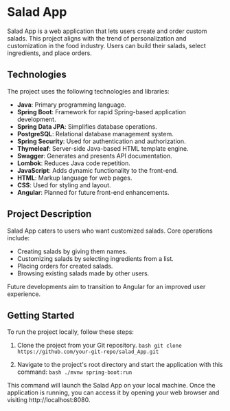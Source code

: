 # Salad App

Salad App is a web application that lets users create and order custom salads. This project aligns with the trend of personalization and customization in the food industry. Users can build their salads, select ingredients, and place orders.

## Technologies

The project uses the following technologies and libraries:

- **Java**: Primary programming language.
- **Spring Boot**: Framework for rapid Spring-based application development.
- **Spring Data JPA**: Simplifies database operations.
- **PostgreSQL**: Relational database management system.
- **Spring Security**: Used for authentication and authorization.
- **Thymeleaf**: Server-side Java-based HTML template engine.
- **Swagger**: Generates and presents API documentation.
- **Lombok**: Reduces Java code repetition.
- **JavaScript**: Adds dynamic functionality to the front-end.
- **HTML**: Markup language for web pages.
- **CSS**: Used for styling and layout.
- **Angular**: Planned for future front-end enhancements.

## Project Description

Salad App caters to users who want customized salads. Core operations include:

- Creating salads by giving them names.
- Customizing salads by selecting ingredients from a list.
- Placing orders for created salads.
- Browsing existing salads made by other users.

Future developments aim to transition to Angular for an improved user experience.

## Getting Started

To run the project locally, follow these steps:

1. Clone the project from your Git repository.
   ```bash git clone https://github.com/your-git-repo/salad_App.git```

2. Navigate to the project's root directory and start the application with this command:
   ```bash ./mvnw spring-boot:run```

This command will launch the Salad App on your local machine. Once the application is running, you can access it by opening your web browser and visiting http://localhost:8080.
